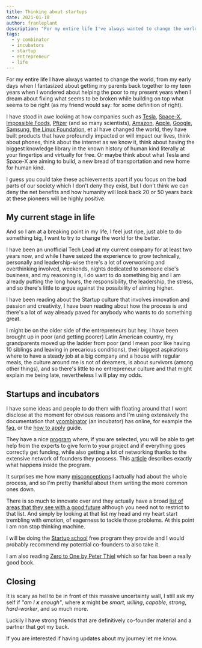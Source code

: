 ```yaml
---
title: Thinking about startups
date: 2021-01-18
author: franleplant
description: "For my entire life I've always wanted to change the world, perhaps the time is ripe for me to do just that."
tags:
  - y combinator
  - incubators
  - startup
  - entrepreneur
  - life
---
```


For my entire life I have always wanted to change the world, from my early days
when I fantasized about getting my parents back together to my teen years when
I wondered about helping the poor to my present years when I dream about fixing
what seems to be broken while building on top what seems to be right (as my friend
would say: for some definition of right).

I have stood in awe looking at how companies such as [Tesla][19], [Space-X][21], [Impossible Foods][20],
[Pfizer][22] (and so many scientists), [Amazon][23], [Apple][24], [Google][25], [Samsung][26], [the Linux Foundation][27], et al
have changed the world, they have built products that have profoundly impacted or will impact
our lives, think about phones, think about the internet as we know it, think about having
the biggest knowledge library in the known history of human kind literally
at your fingertips and virtually for free. Or maybe think about what Tesla and Space-X are
aiming to build, a new bread of transportation and new home for human kind.

I guess you could take these achievements apart if you focus on the bad parts of our society
which I don't deny they exist, but I don't think we can deny the net benefits and how
humanity will look back 20 or 50 years back at these pioneers will be highly positive.

## My current stage in life

And so I am at a breaking point in my life, I feel just ripe, just able to do something big,
I want to try to change the world for the better.

I have been an unofficial Tech Lead at my current company for at least two years now, and
while I have seized the experience to grow technically, personally and leadership-wise there's
a lot of overworking and overthinking involved, weekends, nights dedicated to someone else's business,
and my reasoning is, I do want to do something big and I am already putting the long hours, the responsibility,
the leadership, the stress, and so there's little to argue against the possibility of aiming higher.

I have been reading about the Startup culture that involves innovation and passion and creativity,
I have been reading about how the process is and there's a lot of way already paved for anybody who
wants to do something great.

I might be on the older side of the entrepreneurs but hey, I have been brought up in poor (and
getting poorer) Latin American country, my grandparents moved up the ladder from poor (and I mean
poor like having 10 siblings and leaving in precarious conditions), their biggest aspirations where
to have a steady job at a big company and a house with regular meals, the culture around me is not
of dreamers, is about survivors (among other things),
and so there's little to no entrepreneur culture and that might
explain me being late, nevertheless I will play my odds.

## Startups and incubators

I have some ideas and people to do them with floating around that I wont disclose
at the moment for obvious reasons and I'm using extensively the documentation
that [ycombinator][16] (an incubator) has online, for example the [faq][10], or the
[how to apply][18] guide.

They have a nice [program][14] where, if you are selected, you will be able to
get help from the experts to give form to your project and if everything goes
correctly get funding, while also getting a lot of networking thanks to the extensive
network of founders they possess. This [article][17] describes exactly what happens
inside the program.

It surprises me how many [misconceptions][11] I actually had about the whole process,
and so I'm pretty thankful about them writing the more common ones down.

There is so much to innovate over and they actually have a broad [list of areas that they
see with a good future][13] although you need not to restrict to that list.
And simply by looking at that list my head and my heart start trembling with emotion, of
eagerness to tackle those problems. At this point I am non stop thinking machine.

I will be doing the [Startup school][15] free program they provide and I would
probably recommend my potential co-founders to also take it.

I am also reading [Zero to One by Peter Thiel][28] which so far has been a really good book.

## Closing

It is scary as hell to be in front of this massive uncertainty wall, I still
ask my self if _"am I **x** enough"_, where **x** might be _smart_, _willing_, _capable_,
_strong_, _hard-worker_, and so much more.

Luckily I have strong friends that are definitively co-founder material and a partner
that got my back.

If you are interested if having updates about my journey let me know.

[10]: https://www.ycombinator.com/faq/
[11]: https://blog.ycombinator.com/common-misconceptions-about-applying-to-yc/
[12]: https://www.ycombinator.com/library/4k-what-y-combinator-looks-for-in-nonprofits
[13]: https://www.ycombinator.com/rfs/
[14]: https://www.ycombinator.com/apply
[15]: https://www.startupschool.org
[16]: https://www.ycombinator.com/about/
[17]: https://www.ycombinator.com/atyc/
[18]: https://www.ycombinator.com/howtoapply/
[19]: https://www.tesla.com/
[20]: https://www.impossiblefoods.com/
[21]: https://www.spacex.com/
[22]: https://www.who.int/news-room/feature-stories/detail/who-can-take-the-pfizer-biontech-covid-19--vaccine?gclid=EAIaIQobChMIiemz2vDJ7gIV1NrICh2M3Q0JEAAYASAAEgIwa_D_BwE
[23]: https://www.amazon.com/
[24]: https://www.apple.com/
[25]: https://www.google.com/
[26]: https://www.samsung.com/
[27]: https://www.linuxfoundation.org/
[28]: https://amzn.to/3pzBkPv
